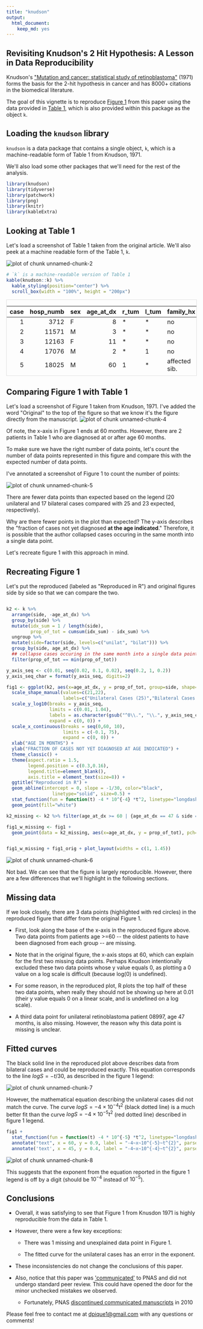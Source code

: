 ```yaml
---
title: "knudson" 
output: 
  html_document:
    keep_md: yes
---
```


## Revisiting Knudson's 2 Hit Hypothesis: A Lesson in Data Reproducibility

Knudson's ["Mutation and cancer: statistical study of retinoblastoma"](https://www.ncbi.nlm.nih.gov/pmc/articles/PMC389051/) (1971) forms the basis for the 2-hit hypothesis in cancer and has 8000+ citations in the biomedical literature.

The goal of this vignette is to reproduce [Figure 1](https://www.ncbi.nlm.nih.gov/pmc/articles/PMC389051/?page=4) from this paper using the data provided in [Table 1](https://www.ncbi.nlm.nih.gov/pmc/articles/PMC389051/?page=2), which is also provided within this package as the object `k`. 


## Loading the `knudson` library

`knudson` is a data package that contains a single object, `k`, which is a machine-readable form of Table 1 from Knudson, 1971. 

We'll also load some other packages that we'll need for the rest of the analysis. 





``` r
library(knudson)
library(tidyverse)
library(patchwork)
library(png)
library(knitr)
library(kableExtra)
```

## Looking at Table 1

Let's load a screenshot of Table 1 taken from the original article. We'll also peek at a machine readable form of the Table 1, `k`.


![plot of chunk unnamed-chunk-2](figure/unnamed-chunk-2-1.png)


``` r
# `k` is a machine-readable version of Table 1 
kable(knudson::k) %>%
  kable_styling(position="center") %>%
  scroll_box(width = "100%", height = "200px")
```

<div style="border: 1px solid #ddd; padding: 0px; overflow-y: scroll; height:200px; overflow-x: scroll; width:100%; "><table class="table" style="margin-left: auto; margin-right: auto;">
 <thead>
  <tr>
   <th style="text-align:right;position: sticky; top:0; background-color: #FFFFFF;"> case </th>
   <th style="text-align:right;position: sticky; top:0; background-color: #FFFFFF;"> hosp_numb </th>
   <th style="text-align:left;position: sticky; top:0; background-color: #FFFFFF;"> sex </th>
   <th style="text-align:right;position: sticky; top:0; background-color: #FFFFFF;"> age_at_dx </th>
   <th style="text-align:left;position: sticky; top:0; background-color: #FFFFFF;"> r_tum </th>
   <th style="text-align:left;position: sticky; top:0; background-color: #FFFFFF;"> l_tum </th>
   <th style="text-align:left;position: sticky; top:0; background-color: #FFFFFF;"> family_hx </th>
   <th style="text-align:left;position: sticky; top:0; background-color: #FFFFFF;"> side </th>
  </tr>
 </thead>
<tbody>
  <tr>
   <td style="text-align:right;"> 1 </td>
   <td style="text-align:right;"> 3712 </td>
   <td style="text-align:left;"> F </td>
   <td style="text-align:right;"> 8 </td>
   <td style="text-align:left;"> * </td>
   <td style="text-align:left;"> * </td>
   <td style="text-align:left;"> no </td>
   <td style="text-align:left;"> bilat </td>
  </tr>
  <tr>
   <td style="text-align:right;"> 2 </td>
   <td style="text-align:right;"> 11571 </td>
   <td style="text-align:left;"> M </td>
   <td style="text-align:right;"> 3 </td>
   <td style="text-align:left;"> * </td>
   <td style="text-align:left;"> * </td>
   <td style="text-align:left;"> no </td>
   <td style="text-align:left;"> bilat </td>
  </tr>
  <tr>
   <td style="text-align:right;"> 3 </td>
   <td style="text-align:right;"> 12163 </td>
   <td style="text-align:left;"> F </td>
   <td style="text-align:right;"> 11 </td>
   <td style="text-align:left;"> * </td>
   <td style="text-align:left;"> * </td>
   <td style="text-align:left;"> no </td>
   <td style="text-align:left;"> bilat </td>
  </tr>
  <tr>
   <td style="text-align:right;"> 4 </td>
   <td style="text-align:right;"> 17076 </td>
   <td style="text-align:left;"> M </td>
   <td style="text-align:right;"> 2 </td>
   <td style="text-align:left;"> * </td>
   <td style="text-align:left;"> 1 </td>
   <td style="text-align:left;"> no </td>
   <td style="text-align:left;"> bilat </td>
  </tr>
  <tr>
   <td style="text-align:right;"> 5 </td>
   <td style="text-align:right;"> 18025 </td>
   <td style="text-align:left;"> M </td>
   <td style="text-align:right;"> 60 </td>
   <td style="text-align:left;"> 1 </td>
   <td style="text-align:left;"> * </td>
   <td style="text-align:left;"> affected sib. </td>
   <td style="text-align:left;"> bilat </td>
  </tr>
  <tr>
   <td style="text-align:right;"> 6 </td>
   <td style="text-align:right;"> 18237 </td>
   <td style="text-align:left;"> M </td>
   <td style="text-align:right;"> 22 </td>
   <td style="text-align:left;"> * </td>
   <td style="text-align:left;"> * </td>
   <td style="text-align:left;"> no </td>
   <td style="text-align:left;"> bilat </td>
  </tr>
  <tr>
   <td style="text-align:right;"> 7 </td>
   <td style="text-align:right;"> 20291 </td>
   <td style="text-align:left;"> F </td>
   <td style="text-align:right;"> 4 </td>
   <td style="text-align:left;"> 3 </td>
   <td style="text-align:left;"> * </td>
   <td style="text-align:left;"> no </td>
   <td style="text-align:left;"> bilat </td>
  </tr>
  <tr>
   <td style="text-align:right;"> 8 </td>
   <td style="text-align:right;"> 22699 </td>
   <td style="text-align:left;"> F </td>
   <td style="text-align:right;"> 18 </td>
   <td style="text-align:left;"> 2 </td>
   <td style="text-align:left;"> * </td>
   <td style="text-align:left;"> no </td>
   <td style="text-align:left;"> bilat </td>
  </tr>
  <tr>
   <td style="text-align:right;"> 9 </td>
   <td style="text-align:right;"> 24729 </td>
   <td style="text-align:left;"> F </td>
   <td style="text-align:right;"> 30 </td>
   <td style="text-align:left;"> * </td>
   <td style="text-align:left;"> * </td>
   <td style="text-align:left;"> no </td>
   <td style="text-align:left;"> bilat </td>
  </tr>
  <tr>
   <td style="text-align:right;"> 10 </td>
   <td style="text-align:right;"> 30464 </td>
   <td style="text-align:left;"> M </td>
   <td style="text-align:right;"> 3 </td>
   <td style="text-align:left;"> 2 </td>
   <td style="text-align:left;"> * </td>
   <td style="text-align:left;"> no </td>
   <td style="text-align:left;"> bilat </td>
  </tr>
  <tr>
   <td style="text-align:right;"> 11 </td>
   <td style="text-align:right;"> 30470 </td>
   <td style="text-align:left;"> F </td>
   <td style="text-align:right;"> 6 </td>
   <td style="text-align:left;"> * </td>
   <td style="text-align:left;"> 1 </td>
   <td style="text-align:left;"> no </td>
   <td style="text-align:left;"> bilat </td>
  </tr>
  <tr>
   <td style="text-align:right;"> 12 </td>
   <td style="text-align:right;"> 37837 </td>
   <td style="text-align:left;"> M </td>
   <td style="text-align:right;"> 7 </td>
   <td style="text-align:left;"> * </td>
   <td style="text-align:left;"> 2 </td>
   <td style="text-align:left;"> affected sib. </td>
   <td style="text-align:left;"> bilat </td>
  </tr>
  <tr>
   <td style="text-align:right;"> 13 </td>
   <td style="text-align:right;"> 41134 </td>
   <td style="text-align:left;"> M </td>
   <td style="text-align:right;"> 9 </td>
   <td style="text-align:left;"> 3 </td>
   <td style="text-align:left;"> * </td>
   <td style="text-align:left;"> no </td>
   <td style="text-align:left;"> bilat </td>
  </tr>
  <tr>
   <td style="text-align:right;"> 14 </td>
   <td style="text-align:right;"> 43391 </td>
   <td style="text-align:left;"> F </td>
   <td style="text-align:right;"> 4 </td>
   <td style="text-align:left;"> 5 </td>
   <td style="text-align:left;"> * </td>
   <td style="text-align:left;"> no </td>
   <td style="text-align:left;"> bilat </td>
  </tr>
  <tr>
   <td style="text-align:right;"> 15 </td>
   <td style="text-align:right;"> 44176 </td>
   <td style="text-align:left;"> F </td>
   <td style="text-align:right;"> 13 </td>
   <td style="text-align:left;"> * </td>
   <td style="text-align:left;"> * </td>
   <td style="text-align:left;"> no </td>
   <td style="text-align:left;"> bilat </td>
  </tr>
  <tr>
   <td style="text-align:right;"> 16 </td>
   <td style="text-align:right;"> 44649 </td>
   <td style="text-align:left;"> M </td>
   <td style="text-align:right;"> 18 </td>
   <td style="text-align:left;"> * </td>
   <td style="text-align:left;"> 4 </td>
   <td style="text-align:left;"> no </td>
   <td style="text-align:left;"> bilat </td>
  </tr>
  <tr>
   <td style="text-align:right;"> 17 </td>
   <td style="text-align:right;"> 46860 </td>
   <td style="text-align:left;"> F </td>
   <td style="text-align:right;"> 24 </td>
   <td style="text-align:left;"> * </td>
   <td style="text-align:left;"> * </td>
   <td style="text-align:left;"> no </td>
   <td style="text-align:left;"> bilat </td>
  </tr>
  <tr>
   <td style="text-align:right;"> 18 </td>
   <td style="text-align:right;"> 59704 </td>
   <td style="text-align:left;"> F </td>
   <td style="text-align:right;"> 44 </td>
   <td style="text-align:left;"> 1 </td>
   <td style="text-align:left;"> * </td>
   <td style="text-align:left;"> no </td>
   <td style="text-align:left;"> bilat </td>
  </tr>
  <tr>
   <td style="text-align:right;"> 19 </td>
   <td style="text-align:right;"> 67024 </td>
   <td style="text-align:left;"> F </td>
   <td style="text-align:right;"> 5 </td>
   <td style="text-align:left;"> * </td>
   <td style="text-align:left;"> * </td>
   <td style="text-align:left;"> no </td>
   <td style="text-align:left;"> bilat </td>
  </tr>
  <tr>
   <td style="text-align:right;"> 20 </td>
   <td style="text-align:right;"> 68422 </td>
   <td style="text-align:left;"> M </td>
   <td style="text-align:right;"> 12 </td>
   <td style="text-align:left;"> * </td>
   <td style="text-align:left;"> 1 </td>
   <td style="text-align:left;"> no </td>
   <td style="text-align:left;"> bilat </td>
  </tr>
  <tr>
   <td style="text-align:right;"> 21 </td>
   <td style="text-align:right;"> 69224 </td>
   <td style="text-align:left;"> M </td>
   <td style="text-align:right;"> 3 </td>
   <td style="text-align:left;"> * </td>
   <td style="text-align:left;"> * </td>
   <td style="text-align:left;"> no </td>
   <td style="text-align:left;"> bilat </td>
  </tr>
  <tr>
   <td style="text-align:right;"> 22 </td>
   <td style="text-align:right;"> 72656 </td>
   <td style="text-align:left;"> M </td>
   <td style="text-align:right;"> 12 </td>
   <td style="text-align:left;"> * </td>
   <td style="text-align:left;"> 1 </td>
   <td style="text-align:left;"> no </td>
   <td style="text-align:left;"> bilat </td>
  </tr>
  <tr>
   <td style="text-align:right;"> 23 </td>
   <td style="text-align:right;"> 74616 </td>
   <td style="text-align:left;"> M </td>
   <td style="text-align:right;"> 15 </td>
   <td style="text-align:left;"> 1 </td>
   <td style="text-align:left;"> * </td>
   <td style="text-align:left;"> father and paternal uncle </td>
   <td style="text-align:left;"> bilat </td>
  </tr>
  <tr>
   <td style="text-align:right;"> 24 </td>
   <td style="text-align:right;"> 198 </td>
   <td style="text-align:left;"> F </td>
   <td style="text-align:right;"> 48 </td>
   <td style="text-align:left;"> * </td>
   <td style="text-align:left;"> * </td>
   <td style="text-align:left;"> no </td>
   <td style="text-align:left;"> unilat </td>
  </tr>
  <tr>
   <td style="text-align:right;"> 25 </td>
   <td style="text-align:right;"> 3705 </td>
   <td style="text-align:left;"> M </td>
   <td style="text-align:right;"> 22 </td>
   <td style="text-align:left;"> * </td>
   <td style="text-align:left;"> * </td>
   <td style="text-align:left;"> no </td>
   <td style="text-align:left;"> unilat </td>
  </tr>
  <tr>
   <td style="text-align:right;"> 26 </td>
   <td style="text-align:right;"> 6600 </td>
   <td style="text-align:left;"> M </td>
   <td style="text-align:right;"> 33 </td>
   <td style="text-align:left;"> * </td>
   <td style="text-align:left;"> * </td>
   <td style="text-align:left;"> no </td>
   <td style="text-align:left;"> unilat </td>
  </tr>
  <tr>
   <td style="text-align:right;"> 27 </td>
   <td style="text-align:right;"> 8847 </td>
   <td style="text-align:left;"> M </td>
   <td style="text-align:right;"> 38 </td>
   <td style="text-align:left;"> * </td>
   <td style="text-align:left;"> * </td>
   <td style="text-align:left;"> no </td>
   <td style="text-align:left;"> unilat </td>
  </tr>
  <tr>
   <td style="text-align:right;"> 28 </td>
   <td style="text-align:right;"> 8997 </td>
   <td style="text-align:left;"> F </td>
   <td style="text-align:right;"> 47 </td>
   <td style="text-align:left;"> * </td>
   <td style="text-align:left;"> * </td>
   <td style="text-align:left;"> no </td>
   <td style="text-align:left;"> unilat </td>
  </tr>
  <tr>
   <td style="text-align:right;"> 29 </td>
   <td style="text-align:right;"> 19118 </td>
   <td style="text-align:left;"> M </td>
   <td style="text-align:right;"> 50 </td>
   <td style="text-align:left;"> * </td>
   <td style="text-align:left;"> * </td>
   <td style="text-align:left;"> no </td>
   <td style="text-align:left;"> unilat </td>
  </tr>
  <tr>
   <td style="text-align:right;"> 30 </td>
   <td style="text-align:right;"> 24986 </td>
   <td style="text-align:left;"> M </td>
   <td style="text-align:right;"> 32 </td>
   <td style="text-align:left;"> * </td>
   <td style="text-align:left;"> * </td>
   <td style="text-align:left;"> no </td>
   <td style="text-align:left;"> unilat </td>
  </tr>
  <tr>
   <td style="text-align:right;"> 31 </td>
   <td style="text-align:right;"> 26961 </td>
   <td style="text-align:left;"> M </td>
   <td style="text-align:right;"> 28 </td>
   <td style="text-align:left;"> * </td>
   <td style="text-align:left;"> * </td>
   <td style="text-align:left;"> no </td>
   <td style="text-align:left;"> unilat </td>
  </tr>
  <tr>
   <td style="text-align:right;"> 32 </td>
   <td style="text-align:right;"> 33131 </td>
   <td style="text-align:left;"> F </td>
   <td style="text-align:right;"> 31 </td>
   <td style="text-align:left;"> * </td>
   <td style="text-align:left;"> * </td>
   <td style="text-align:left;"> no </td>
   <td style="text-align:left;"> unilat </td>
  </tr>
  <tr>
   <td style="text-align:right;"> 33 </td>
   <td style="text-align:right;"> 36322 </td>
   <td style="text-align:left;"> F </td>
   <td style="text-align:right;"> 29 </td>
   <td style="text-align:left;"> * </td>
   <td style="text-align:left;"> * </td>
   <td style="text-align:left;"> no </td>
   <td style="text-align:left;"> unilat </td>
  </tr>
  <tr>
   <td style="text-align:right;"> 34 </td>
   <td style="text-align:right;"> 40061 </td>
   <td style="text-align:left;"> F </td>
   <td style="text-align:right;"> 21 </td>
   <td style="text-align:left;"> * </td>
   <td style="text-align:left;"> * </td>
   <td style="text-align:left;"> no </td>
   <td style="text-align:left;"> unilat </td>
  </tr>
  <tr>
   <td style="text-align:right;"> 35 </td>
   <td style="text-align:right;"> 40306 </td>
   <td style="text-align:left;"> M </td>
   <td style="text-align:right;"> 46 </td>
   <td style="text-align:left;"> * </td>
   <td style="text-align:left;"> * </td>
   <td style="text-align:left;"> no </td>
   <td style="text-align:left;"> unilat </td>
  </tr>
  <tr>
   <td style="text-align:right;"> 36 </td>
   <td style="text-align:right;"> 41628 </td>
   <td style="text-align:left;"> F </td>
   <td style="text-align:right;"> 36 </td>
   <td style="text-align:left;"> * </td>
   <td style="text-align:left;"> * </td>
   <td style="text-align:left;"> no </td>
   <td style="text-align:left;"> unilat </td>
  </tr>
  <tr>
   <td style="text-align:right;"> 37 </td>
   <td style="text-align:right;"> 45583 </td>
   <td style="text-align:left;"> F </td>
   <td style="text-align:right;"> 73 </td>
   <td style="text-align:left;"> * </td>
   <td style="text-align:left;"> * </td>
   <td style="text-align:left;"> no </td>
   <td style="text-align:left;"> unilat </td>
  </tr>
  <tr>
   <td style="text-align:right;"> 38 </td>
   <td style="text-align:right;"> 46371 </td>
   <td style="text-align:left;"> M </td>
   <td style="text-align:right;"> 29 </td>
   <td style="text-align:left;"> * </td>
   <td style="text-align:left;"> * </td>
   <td style="text-align:left;"> no </td>
   <td style="text-align:left;"> unilat </td>
  </tr>
  <tr>
   <td style="text-align:right;"> 39 </td>
   <td style="text-align:right;"> 47070 </td>
   <td style="text-align:left;"> F </td>
   <td style="text-align:right;"> 15 </td>
   <td style="text-align:left;"> * </td>
   <td style="text-align:left;"> * </td>
   <td style="text-align:left;"> no </td>
   <td style="text-align:left;"> unilat </td>
  </tr>
  <tr>
   <td style="text-align:right;"> 40 </td>
   <td style="text-align:right;"> 52892 </td>
   <td style="text-align:left;"> M </td>
   <td style="text-align:right;"> 52 </td>
   <td style="text-align:left;"> * </td>
   <td style="text-align:left;"> * </td>
   <td style="text-align:left;"> no </td>
   <td style="text-align:left;"> unilat </td>
  </tr>
  <tr>
   <td style="text-align:right;"> 41 </td>
   <td style="text-align:right;"> 54321 </td>
   <td style="text-align:left;"> M </td>
   <td style="text-align:right;"> 24 </td>
   <td style="text-align:left;"> * </td>
   <td style="text-align:left;"> * </td>
   <td style="text-align:left;"> no </td>
   <td style="text-align:left;"> unilat </td>
  </tr>
  <tr>
   <td style="text-align:right;"> 42 </td>
   <td style="text-align:right;"> 61533 </td>
   <td style="text-align:left;"> M </td>
   <td style="text-align:right;"> 8 </td>
   <td style="text-align:left;"> * </td>
   <td style="text-align:left;"> * </td>
   <td style="text-align:left;"> no </td>
   <td style="text-align:left;"> unilat </td>
  </tr>
  <tr>
   <td style="text-align:right;"> 43 </td>
   <td style="text-align:right;"> 64465 </td>
   <td style="text-align:left;"> F </td>
   <td style="text-align:right;"> 19 </td>
   <td style="text-align:left;"> * </td>
   <td style="text-align:left;"> * </td>
   <td style="text-align:left;"> no </td>
   <td style="text-align:left;"> unilat </td>
  </tr>
  <tr>
   <td style="text-align:right;"> 44 </td>
   <td style="text-align:right;"> 64622 </td>
   <td style="text-align:left;"> M </td>
   <td style="text-align:right;"> 36 </td>
   <td style="text-align:left;"> * </td>
   <td style="text-align:left;"> * </td>
   <td style="text-align:left;"> no </td>
   <td style="text-align:left;"> unilat </td>
  </tr>
  <tr>
   <td style="text-align:right;"> 45 </td>
   <td style="text-align:right;"> 68543 </td>
   <td style="text-align:left;"> F </td>
   <td style="text-align:right;"> 34 </td>
   <td style="text-align:left;"> * </td>
   <td style="text-align:left;"> * </td>
   <td style="text-align:left;"> no </td>
   <td style="text-align:left;"> unilat </td>
  </tr>
  <tr>
   <td style="text-align:right;"> 46 </td>
   <td style="text-align:right;"> 69502 </td>
   <td style="text-align:left;"> F </td>
   <td style="text-align:right;"> 27 </td>
   <td style="text-align:left;"> * </td>
   <td style="text-align:left;"> * </td>
   <td style="text-align:left;"> no </td>
   <td style="text-align:left;"> unilat </td>
  </tr>
  <tr>
   <td style="text-align:right;"> 47 </td>
   <td style="text-align:right;"> 74498 </td>
   <td style="text-align:left;"> M </td>
   <td style="text-align:right;"> 10 </td>
   <td style="text-align:left;"> * </td>
   <td style="text-align:left;"> * </td>
   <td style="text-align:left;"> no </td>
   <td style="text-align:left;"> unilat </td>
  </tr>
  <tr>
   <td style="text-align:right;"> 48 </td>
   <td style="text-align:right;"> 76092 </td>
   <td style="text-align:left;"> F </td>
   <td style="text-align:right;"> 8 </td>
   <td style="text-align:left;"> * </td>
   <td style="text-align:left;"> * </td>
   <td style="text-align:left;"> no </td>
   <td style="text-align:left;"> unilat </td>
  </tr>
</tbody>
</table></div>



## Comparing Figure 1 with Table 1

Let's load a screenshot of Figure 1 taken from Knudson, 1971. I've added the word "Original" to the top of the figure so that we know it's the figure directly from the manuscript.
![plot of chunk unnamed-chunk-4](figure/unnamed-chunk-4-1.png)

Of note, the x-axis in Figure 1 ends at 60 months. However, there are 2 patients in Table 1 who are diagnosed at or after age 60 months. 

To make sure we have the right number of data points, let's count the number of data points represented in this figure and compare this with the expected number of data points. 

I've annotated a screenshot of Figure 1 to count the number of points: 

![plot of chunk unnamed-chunk-5](figure/unnamed-chunk-5-1.png)

There are fewer data points than expected based on the legend (20 unilateral and 17 bilateral cases compared with 25 and 23 expected, respectively).

Why are there fewer points in the plot than expected? The y-axis describes the "fraction of cases not yet diagnosed **at the age indicated**." Therefore, it is possible that the author collapsed cases occuring in the same month into a single data point. 

Let's recreate figure 1 with this approach in mind.


## Recreating Figure 1

Let's put the reproduced (labeled as "Reproduced in R") and original figures side by side so that we can compare the two.


``` r

k2 <- k %>%
  arrange(side, -age_at_dx) %>%
  group_by(side) %>%
  mutate(idx_sum = 1 / length(side), 
         prop_of_tot = cumsum(idx_sum) - idx_sum) %>%
  ungroup %>%
  mutate(side=factor(side, levels=c("unilat", "bilat"))) %>%
  group_by(side, age_at_dx) %>%
  ## collapse cases occuring in the same month into a single data point
  filter(prop_of_tot == min(prop_of_tot)) 

y_axis_seq <- c(0.01, seq(0.02, 0.1, 0.02), seq(0.2, 1, 0.2))
y_axis_seq_char = format(y_axis_seq, digits=2)

fig1 <- ggplot(k2, aes(x=age_at_dx, y = prop_of_tot, group=side, shape=side)) +
  scale_shape_manual(values=c(21,22), 
                     labels=c("Unilateral Cases (25)","Bilateral Cases (23)")) + 
  scale_y_log10(breaks = y_axis_seq, 
                limits = c(0.01, 1.04), 
                labels = as.character(gsub("^0\\.", "\\.", y_axis_seq_char)),
                expand = c(0, 0)) +
  scale_x_continuous(breaks = seq(0,60, 10), 
                     limits = c(-0.1, 75), 
                     expand = c(0, 0)) +
  xlab("AGE IN MONTHS") + 
  ylab("FRACTION OF CASES NOT YET DIAGNOSED AT AGE INDICATED") +
  theme_classic() + 
  theme(aspect.ratio = 1.5, 
        legend.position = c(0.3,0.16), 
        legend.title=element_blank(),
        axis.title = element_text(size=8)) +
  ggtitle("Reproduced in R") + 
  geom_abline(intercept = 0, slope = -1/30, color="black", 
                 linetype="solid", size=0.5) + 
  stat_function(fun = function(t) -4 * 10^{-4} *t^2, linetype="longdash", color="black") +
  geom_point(fill="white")

k2_missing <- k2 %>% filter(age_at_dx >= 60 | {age_at_dx == 47 & side == "unilat"})

fig1_w_missing <- fig1 + 
  geom_point(data = k2_missing, aes(x=age_at_dx, y = prop_of_tot), pch=21, fill=NA, color = "red", size=4.5)


fig1_w_missing + fig1_orig + plot_layout(widths = c(1, 1.45))
```

![plot of chunk unnamed-chunk-6](figure/unnamed-chunk-6-1.png)

Not bad. We can see that the figure is largely reproducible. However, there are a few differences that we'll highlight in the following sections.

## Missing data

If we look closely, there are 3 data points (highlighted with red circles) in the reproduced figure that differ from the original Figure 1. 

  - First, look along the base of the x-axis in the reproduced figure above. Two data points from patients age >=60 -- the oldest patients to have been diagnosed from each group -- are missing. 
  
  - Note that in the original figure, the x-axis stops at 60, which can explain for the first two missing data points. Perhaps Knudson intentionally excluded these two data points whose y value equals 0, as plotting a 0 value on a log scale is difficult (because log(0) is undefined). 
  
  - For some reason, in the reproduced plot, R plots the top half of these two data points, when really they should not be showing up here at 0.01 (their y value equals 0 on a linear scale, and is undefined on a log scale).

  - A third data point for unilateral retinoblastoma patient 08997, age 47 months, is also missing. However, the reason why this data point is missing is unclear.


## Fitted curves

The black solid line in the reproduced plot above describes data from bilateral cases and could be reproduced exactly. This equation corresponds to the line $logS = -t/30$, as described in the figure 1 legend:


![plot of chunk unnamed-chunk-7](figure/unnamed-chunk-7-1.png)

However, the mathematical equation describing the unilateral cases did not match the curve. The curve $logS = -4 \times 10^{-4}t^2$ (black dotted line) is a much better fit than the curve $logS = -4 \times 10^{-5}t^2$ (red dotted line) described in figure 1 legend.


``` r
fig1 + 
  stat_function(fun = function(t) -4 * 10^{-5} *t^2, linetype="longdash", color="red") +
  annotate("text", x = 60, y = 0.9, label = "-4~x~10^{-5}~t^{2}", parse = TRUE, color="red") + 
  annotate('text', x = 45, y = 0.4, label = "-4~x~10^{-4}~t^{2}", parse = TRUE)
```

![plot of chunk unnamed-chunk-8](figure/unnamed-chunk-8-1.png)

This suggests that the exponent from the equation reported in the figure 1 legend is off by a digit (should be $10^{-4}$ instead of $10^{-5}$).

## Conclusions

- Overall, it was satisfying to see that Figure 1 from Knusdon 1971 is highly reproducible from the data in Table 1.

- However, there were a few key exceptions:  

    - There was 1 missing and unexplained data point in Figure 1.

    - The fitted curve for the unilateral cases has an error in the exponent.

- These inconsistencies do not change the conclusions of this paper.

- Also, notice that this paper was ['communicated'](https://www.pnas.org/content/106/37/15518) to PNAS and did not undergo standard peer review. This could have opened the door for the minor unchecked mistakes we observed.

    - Fortunately, PNAS [discontinued communicated manuscripts](https://www.pnas.org/content/106/37/15518) in 2010

Please feel free to contact me at dpique1@gmail.com with any questions or comments! 

